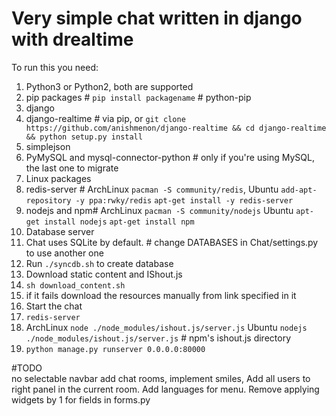 Very simple chat written in django with drealtime
==========
To run this you need:

1. Python3 or Python2, both are supported
2. pip packages # `pip install packagename` # python-pip 
 1. django
 2. django-realtime # via pip, or `git clone https://github.com/anishmenon/django-realtime && cd django-realtime && python setup.py install`
 3. simplejson
 4. PyMySQL and mysql-connector-python # only if you're using MySQL, the last one to migrate
3. Linux packages
 1. redis-server # ArchLinux `pacman -S community/redis`, Ubuntu `add-apt-repository -y ppa:rwky/redis` `apt-get install -y redis-server`
 2. nodejs and npm# ArchLinux `pacman -S community/nodejs` Ubuntu `apt-get install nodejs` `apt-get install npm`
4. Database server 
 1. Chat uses SQLite by default. # change DATABASES in Chat/settings.py to use another one
 1. Run `./syncdb.sh` to create database
5. Download static content and IShout.js
 1. `sh download_content.sh` 
 2. if it fails download the resources manually from link specified in it
5. Start the chat 
 1. `redis-server` 
 2. ArchLinux `node ./node_modules/ishout.js/server.js` Ubuntu `nodejs ./node_modules/ishout.js/server.js` # npm's ishout.js directory
 3. `python manage.py runserver 0.0.0.0:80000`

#TODO  
no selectable navbar add chat rooms, implement smiles, Add all users to right panel in the current room. Add languages for menu. 
Remove applying widgets by 1 for fields in forms.py
 
